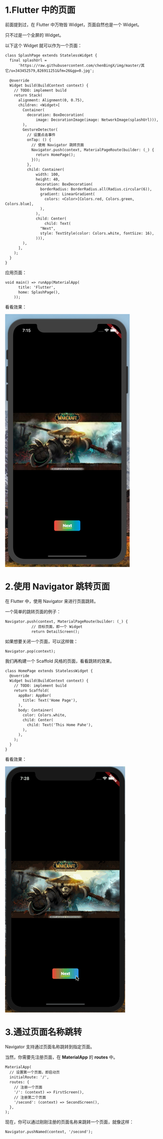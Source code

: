 # 1.Flutter 中的页面  

前面提到过，在 Flutter 中万物皆 Widget，页面自然也是一个 Widget。

只不过是一个全屏的 Widget。

以下这个 Widget 就可以作为一个页面：      

```
class SplashPage extends StatelessWidget {
  final splashUrl =
      'https://raw.githubusercontent.com/chenBingX/img/master/其它/u=343452579,826911251&fm=26&gp=0.jpg';

  @override
  Widget build(BuildContext context) {
    // TODO: implement build
    return Stack(
      alignment: Alignment(0, 0.75),
      children: <Widget>[
        Container(
          decoration: BoxDecoration(
              image: DecorationImage(image: NetworkImage(splashUrl))),
        ),
        GestureDetector(
          // 设置点击事件
          onTap: () {
            // 使用 Navigator 跳转页面
            Navigator.push(context, MaterialPageRoute(builder: (_) {
              return HomePage();
            }));
          },
          child: Container(
              width: 100,
              height: 40,
              decoration: BoxDecoration(
                borderRadius: BorderRadius.all(Radius.circular(6)),
                gradient: LinearGradient(
                  colors: <Color>[Colors.red, Colors.green, Colors.blue],
                ),
              ),
              child: Center(
                  child: Text(
                "Next",
                style: TextStyle(color: Colors.white, fontSize: 16),
              ))),
        ),
      ],
    );
  }
}

```

应用页面：  

```
void main() => runApp(MaterialApp(
      title: 'Flutter',
      home: SplashPage(),
    ));
```

看看效果：  

![](https://raw.githubusercontent.com/chenBingX/img/master/Flutter/Flutter-demo10.png)  

# 2.使用 Navigator 跳转页面

在 Flutter 中，使用 Navigator 来进行页面跳转。 

一个简单的跳转页面的例子：  

```
Navigator.push(context, MaterialPageRoute(builder: (_) {
            // 目标页面，即一个 Widget
            return DetailScreen();
```

如果想要关闭一个页面，可以这样做：

```
Navigator.pop(context);
```

我们再构建一个 Scaffold 风格的页面，看看跳转的效果。  


```
class HomePage extends StatelessWidget {
  @override
  Widget build(BuildContext context) {
    // TODO: implement build
    return Scaffold(
      appBar: AppBar(
        title: Text('Home Page'),
      ),
      body: Container(
        color: Colors.white,
        child: Center(
          child: Text('This Home Pahe'),
        ),
      ),
    );
  }
}
```

看看效果：  

![](https://raw.githubusercontent.com/chenBingX/img/master/Flutter/Flutter-demo11.gif)  


# 3.通过页面名称跳转

Navigator 支持通过页面名称跳转到指定页面。  

当然，你需要先注册页面，在 **MaterialApp**  的 **routes** 中。  

```
MaterialApp(
  // 设置第一个页面，即启动页
  initialRoute: '/',
  routes: {
    // 注册一个页面
    '/': (context) => FirstScreen(),
    // 注册第二个页面
    '/second': (context) => SecondScreen(),
  },
);
```

现在，你可以通过刚刚注册的页面名称来跳转一个页面，就像这样：  

```
Navigator.pushNamed(context, '/second');
```